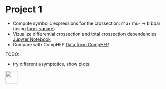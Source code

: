 Project 1
=========

* Compute symbolic expressions for the crossection: mu+ mu- → b bbar (using [form-square](https://github.com/vindex10/form-square))
* Vizualize differential crossection and total crossection dependencies [Jupyter Notebook](https://github.com/vindex10/rbpp-projects/tree/master/project1/visualize.ipynb)
* Compare with CompHEP [Data from CompHEP](https://github.com/vindex10/rbpp-projects/tree/master/project1/comphep_data)

TODO:

* try different asymptotics, show plots.

<img width="40em" src="https://upload.wikimedia.org/wikipedia/commons/thumb/e/ea/Reproducible_icon.svg/600px-Reproducible_icon.svg.png" />
